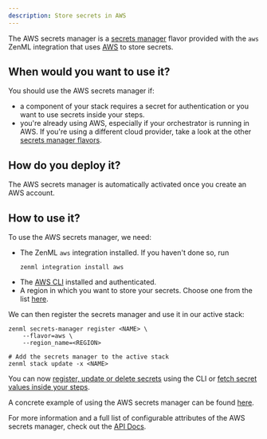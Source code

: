 ```yaml
---
description: Store secrets in AWS
---
```


The AWS secrets manager is a [secrets manager](./overview.md) flavor provided with
the `aws` ZenML integration that uses [AWS](https://aws.amazon.com/secrets-manager/)
to store secrets.

## When would you want to use it?

You should use the AWS secrets manager if:
* a component of your stack requires a secret for authentication or you want 
to use secrets inside your steps.
* you're already using AWS, especially if your orchestrator is running in AWS.
If you're using a different cloud provider, take a look at the other [secrets manager flavors](./overview.md#secrets-manager-flavors).
## How do you deploy it?

The AWS secrets manager is automatically activated once you create an AWS account.

## How to use it?

To use the AWS secrets manager, we need:
* The ZenML `aws` integration installed. If you haven't done so, run 
    ```shell
    zenml integration install aws
    ```
* The [AWS CLI](https://docs.aws.amazon.com/cli/latest/userguide/getting-started-install.html) installed and authenticated.
* A region in which you want to store your secrets. Choose one from the list [here](https://docs.aws.amazon.com/general/latest/gr/rande.html#regional-endpoints).

We can then register the secrets manager and use it in our active stack:
```shell
zenml secrets-manager register <NAME> \
    --flavor=aws \
    --region_name=<REGION>

# Add the secrets manager to the active stack
zenml stack update -x <NAME>
```

You can now [register, update or delete secrets](./overview.md#in-the-cli) using the CLI or [fetch secret values inside your steps](./overview.md#in-a-zenml-step).

A concrete example of using the AWS secrets manager can be found 
[here](https://github.com/zenml-io/zenml/tree/main/examples/cloud_secrets_manager).

For more information and a full list of configurable attributes of the AWS secrets manager, check out the 
[API Docs](https://apidocs.zenml.io/latest/api_docs/integrations/#zenml.integrations.aws.secrets_managers.aws_secrets_manager.AWSSecretsManager).

